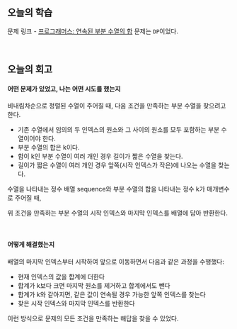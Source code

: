 ## 오늘의 학습
문제 링크 - [프로그래머스: 연속된 부분 수열의 합](https://school.programmers.co.kr/learn/courses/30/lessons/178870)
문제는 `DP`이었다.

<br />

## 오늘의 회고
#### 어떤 문제가 있었고, 나는 어떤 시도를 했는지
비내림차순으로 정렬된 수열이 주어질 때, 다음 조건을 만족하는 부분 수열을 찾으려고 한다.

- 기존 수열에서 임의의 두 인덱스의 원소와 그 사이의 원소를 모두 포함하는 부분 수열이어야 한다.
- 부분 수열의 합은 k이다.
- 합이 k인 부분 수열이 여러 개인 경우 길이가 짧은 수열을 찾는다.
- 길이가 짧은 수열이 여러 개인 경우 앞쪽(시작 인덱스가 작은)에 나오는 수열을 찾는다.

수열을 나타내는 정수 배열 sequence와 부분 수열의 합을 나타내는 정수 k가 매개변수로 주어질 때, 

위 조건을 만족하는 부분 수열의 시작 인덱스와 마지막 인덱스를 배열에 담아 반환한다.

<br />

#### 어떻게 해결했는지
배열의 마지막 인덱스부터 시작하여 앞으로 이동하면서 다음과 같은 과정을 수행했다:

- 현재 인덱스의 값을 합계에 더한다
- 합계가 k보다 크면 마지막 원소를 제거하고 합계에서도 뺀다
- 합계가 k와 같아지면, 같은 값이 연속될 경우 가능한 앞쪽 인덱스를 찾는다
- 찾은 시작 인덱스와 마지막 인덱스를 반환한다

이런 방식으로 문제의 모든 조건을 만족하는 해답을 찾을 수 있었다.
